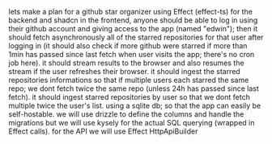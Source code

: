 lets make a plan for a github star organizer using Effect (effect-ts) for the backend and
shadcn in the frontend, anyone should be able to log in using their github account and
giving access to the app (named "edwin"); then it should fetch asynchronously all of the
starred repositories for that user after logging in (it should also check if more github
were starred if more than 1min has passed since last fetch when user visits the app; there's
no cron job here). it should stream results to the browser and also resumes the stream if
the user refreshes their browser. it should ingest the starred repositories informations so
that if multiple users each starred the same repo; we dont fetch twice the same repo (unless
24h has passed since last fetch). it should ingest starred repositories by user so that we
dont fetch multiple twice the user's list. using a sqlite db; so that the app can easily be
self-hostable. we will use drizzle to define the columns and handle the migrations but we
will use kysely for the actual SQL querying (wrapped in Effect calls). for the API we will
use Effect HttpApiBuilder
